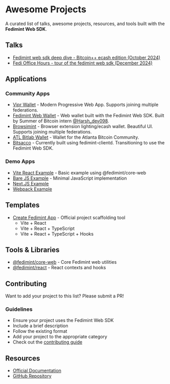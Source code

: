 # Awesome Projects

A curated list of talks, awesome projects, resources, and tools built with the **Fedimint Web SDK**.

## Talks

- [Fedimint web sdk deep dive - Bitcoin++ ecash edition (October 2024)](https://www.youtube.com/watch?v=KCZ6y2ufavw)
- [Fedi Office Hours - tour of the fedimint web sdk (December 2024)](https://www.youtube.com/watch?v=fvB-LzI_BzI)

## Applications

### Community Apps

- [Vipr Wallet](https://github.com/ngutech21/vipr-wallet) - Modern Progressive Web App. Supports joining multiple federations.
- [Fedimint Web Wallet](https://github.com/Harshdev098/fedimint-web-wallet) - Web wallet built with the Fedimint Web SDK. Built by Summer of Bitcoin intern [@Harsh_dev098](https://x.com/Harsh_dev098).
- [Browsimint](https://github.com/IroncladDev/browsimint) - Browser extension lighting/ecash wallet. Beautiful UI. Supports joining multiple federations.
- [ATL Bitlab Wallet](https://github.com/ATLBitLab/wallet) - Wallet for the Atlanta Bitcoin Community.
- [Bitsacco](https://bitsacco.com/) - Currently built using fedimint-clientd. Transitioning to use the Fedimint Web SDK.

### Demo Apps

- [Vite React Example](https://web.fedimint.org/examples/vite-react) - Basic example using @fedimint/core-web
- [Bare JS Example](https://web.fedimint.org/examples/bare-js) - Minimal JavaScript implementation
- [Next.JS Example](https://web.fedimint.org/examples/next-js)
- [Webpack Example](https://web.fedimint.org/examples/webpack-app)

## Templates

- [Create Fedimint App](https://github.com/fedimint/fedimint-web-sdk/tree/main/packages/create-fedimint-app) - Official project scaffolding tool
  - Vite + React
  - Vite + React + TypeScript
  - Vite + React + TypeScript + Hooks

## Tools & Libraries

- [@fedimint/core-web](https://web.fedimint.org/core/FedimintWallet/) - Core Fedimint web utilities
- [@fedimint/react](https://github.com/fedimint/fedimint-web-sdk/tree/main/packages/react) - React contexts and hooks

## Contributing

Want to add your project to this list? Please submit a PR!

### Guidelines

- Ensure your project uses the Fedimint Web SDK
- Include a brief description
- Follow the existing format
- Add your project to the appropriate category
- Check out the [contributing guide](https://web.fedimint.org/core/dev/contributing)

## Resources

- [Official Documentation](https://web.fedimint.org)
- [GitHub Repository](https://github.com/fedimint/fedimint-web-sdk)
